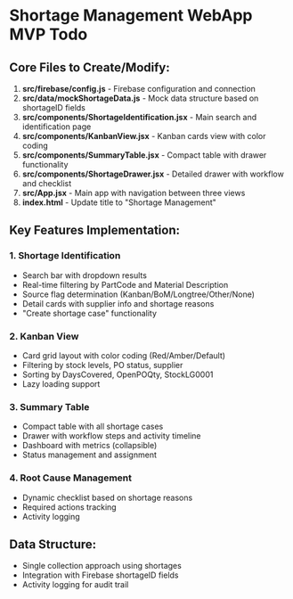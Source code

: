 # Shortage Management WebApp MVP Todo

## Core Files to Create/Modify:

1. **src/firebase/config.js** - Firebase configuration and connection
2. **src/data/mockShortageData.js** - Mock data structure based on shortageID fields
3. **src/components/ShortageIdentification.jsx** - Main search and identification page
4. **src/components/KanbanView.jsx** - Kanban cards view with color coding
5. **src/components/SummaryTable.jsx** - Compact table with drawer functionality
6. **src/components/ShortageDrawer.jsx** - Detailed drawer with workflow and checklist
7. **src/App.jsx** - Main app with navigation between three views
8. **index.html** - Update title to "Shortage Management"

## Key Features Implementation:

### 1. Shortage Identification
- Search bar with dropdown results
- Real-time filtering by PartCode and Material Description
- Source flag determination (Kanban/BoM/Longtree/Other/None)
- Detail cards with supplier info and shortage reasons
- "Create shortage case" functionality

### 2. Kanban View
- Card grid layout with color coding (Red/Amber/Default)
- Filtering by stock levels, PO status, supplier
- Sorting by DaysCovered, OpenPOQty, StockLG0001
- Lazy loading support

### 3. Summary Table
- Compact table with all shortage cases
- Drawer with workflow steps and activity timeline
- Dashboard with metrics (collapsible)
- Status management and assignment

### 4. Root Cause Management
- Dynamic checklist based on shortage reasons
- Required actions tracking
- Activity logging

## Data Structure:
- Single collection approach using shortages
- Integration with Firebase shortageID fields
- Activity logging for audit trail